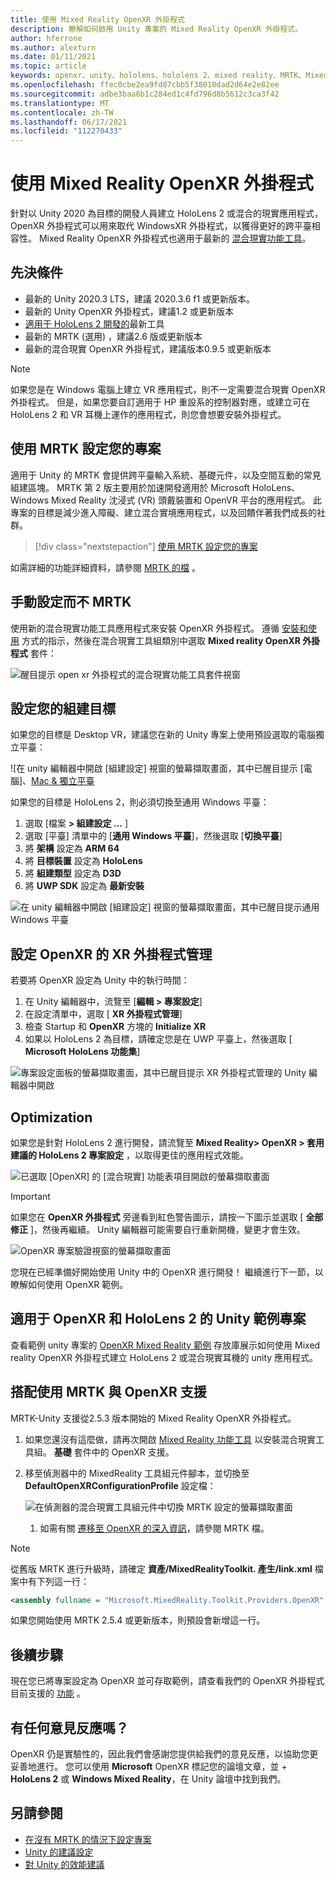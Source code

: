 ```yaml
---
title: 使用 Mixed Reality OpenXR 外掛程式
description: 瞭解如何啟用 Unity 專案的 Mixed Reality OpenXR 外掛程式。
author: hferrone
ms.author: alexturn
ms.date: 01/11/2021
ms.topic: article
keywords: openxr、unity、hololens、hololens 2、mixed reality、MRTK、Mixed Reality 工具組、增強的現實、虛擬實境、混合現實耳機、學習、教學課程、快速入門
ms.openlocfilehash: ffec0cbe2ea9fd87cbb5f38010dad2d64e2e82ee
ms.sourcegitcommit: adbe3baa6b1c284ed1c4fd796d8b5612c3ca3f42
ms.translationtype: MT
ms.contentlocale: zh-TW
ms.lasthandoff: 06/17/2021
ms.locfileid: "112270433"
---
```

# <a name="using-the-mixed-reality-openxr-plugin"></a>使用 Mixed Reality OpenXR 外掛程式

針對以 Unity 2020 為目標的開發人員建立 HoloLens 2 或混合的現實應用程式，OpenXR 外掛程式可以用來取代 WindowsXR 外掛程式，以獲得更好的跨平臺相容性。  Mixed Reality OpenXR 外掛程式也適用于最新的 [混合現實功能工具](welcome-to-mr-feature-tool.md)。

## <a name="prerequisites"></a>先決條件

* 最新的 Unity 2020.3 LTS，建議 2020.3.6 f1 或更新版本。
* 最新的 Unity OpenXR 外掛程式，建議1.2 或更新版本
* [適用于 HoloLens 2 開發的](/windows/mixed-reality/develop/install-the-tools?tabs=unity#installation-checklist)最新工具
* 最新的 MRTK (選用) ，建議2.6 版或更新版本
* 最新的混合現實 OpenXR 外掛程式，建議版本0.9.5 或更新版本

> [!NOTE]
> 如果您是在 Windows 電腦上建立 VR 應用程式，則不一定需要混合現實 OpenXR 外掛程式。 但是，如果您要自訂適用于 HP 重設系的控制器對應，或建立可在 HoloLens 2 和 VR 耳機上運作的應用程式，則您會想要安裝外掛程式。

## <a name="setting-up-your-project-with-mrtk"></a>使用 MRTK 設定您的專案

適用于 Unity 的 MRTK 會提供跨平臺輸入系統、基礎元件，以及空間互動的常見組建區塊。 MRTK 第 2 版主要用於加速開發適用於 Microsoft HoloLens、Windows Mixed Reality 沈浸式 (VR) 頭戴裝置和 OpenVR 平台的應用程式。 此專案的目標是減少進入障礙、建立混合實境應用程式，以及回饋伴著我們成長的社群。

> [!div class="nextstepaction"]
> [使用 MRTK 設定您的專案](/windows/mixed-reality/develop/unity/tutorials/mr-learning-base-02?tabs=openxr)

如需詳細的功能詳細資料，請參閱 [MRTK 的檔](/windows/mixed-reality/mrtk-unity) 。

## <a name="manual-setup-without-mrtk"></a>手動設定而不 MRTK

使用新的混合現實功能工具應用程式來安裝 OpenXR 外掛程式。 遵循 [安裝和使用](welcome-to-mr-feature-tool.md) 方式的指示，然後在混合現實工具組類別中選取 **Mixed reality OpenXR 外掛程式** 套件：

![醒目提示 open xr 外掛程式的混合現實功能工具套件視窗](images/feature-tool-openxr.png)

## <a name="setting-your-build-target"></a>設定您的組建目標

如果您的目標是 Desktop VR，建議您在新的 Unity 專案上使用預設選取的電腦獨立平臺：

![在 unity 編輯器中開啟 [組建設定] 視窗的螢幕擷取畫面，其中已醒目提示 [電腦]、[Mac & 獨立平臺](images/wmr-config-img-3.png)

如果您的目標是 HoloLens 2，則必須切換至通用 Windows 平臺：

1. 選取 [檔案 **> 組建設定 ...** ]
2. 選取 [平臺] 清單中的 [**通用 Windows 平臺**]，然後選取 [**切換平臺**]
3. 將 **架構** 設定為 **ARM 64**
4. 將 **目標裝置** 設定為 **HoloLens**
5. 將 **組建類型** 設定為 **D3D**
6. 將 **UWP SDK** 設定為 **最新安裝**

![在 unity 編輯器中開啟 [組建設定] 視窗的螢幕擷取畫面，其中已醒目提示通用 Windows 平臺](images/wmr-config-img-4.png)

## <a name="configuring-xr-plugin-management-for-openxr"></a>設定 OpenXR 的 XR 外掛程式管理

若要將 OpenXR 設定為 Unity 中的執行時間：

1. 在 Unity 編輯器中，流覽至 [**編輯 > 專案設定**]
2. 在設定清單中，選取 [ **XR 外掛程式管理**]
3. 檢查 Startup 和 **OpenXR** 方塊的 **Initialize XR**
4. 如果以 HoloLens 2 為目標，請確定您是在 UWP 平臺上，然後選取 [ **Microsoft HoloLens 功能集**]

![專案設定面板的螢幕擷取畫面，其中已醒目提示 XR 外掛程式管理的 Unity 編輯器中開啟](images/openxr-img-05.png)

## <a name="optimization"></a>Optimization

如果您是針對 HoloLens 2 進行開發，請流覽至 **Mixed Reality> OpenXR > 套用建議的 HoloLens 2 專案設定** ，以取得更佳的應用程式效能。

![已選取 [OpenXR] 的 [混合現實] 功能表項目開啟的螢幕擷取畫面](images/openxr-img-08.png)

> [!IMPORTANT]
> 如果您在 **OpenXR 外掛程式** 旁邊看到紅色警告圖示，請按一下圖示並選取 [ **全部修正** ]，然後再繼續。 Unity 編輯器可能需要自行重新開機，變更才會生效。

![OpenXR 專案驗證視窗的螢幕擷取畫面](images/openxr-img-06.png)

您現在已經準備好開始使用 Unity 中的 OpenXR 進行開發！  繼續進行下一節，以瞭解如何使用 OpenXR 範例。

## <a name="unity-sample-projects-for-openxr-and-hololens-2"></a>適用于 OpenXR 和 HoloLens 2 的 Unity 範例專案

查看範例 unity 專案的 [OpenXR Mixed Reality 範例](https://github.com/microsoft/OpenXR-Unity-MixedReality-Samples) 存放庫展示如何使用 Mixed reality OpenXR 外掛程式建立 HoloLens 2 或混合現實耳機的 unity 應用程式。

## <a name="using-mrtk-with-openxr-support"></a>搭配使用 MRTK 與 OpenXR 支援

MRTK-Unity 支援從2.5.3 版本開始的 Mixed Reality OpenXR 外掛程式。

1. 如果您還沒有這麼做，請再次開啟 [Mixed Reality 功能工具](welcome-to-mr-feature-tool.md) 以安裝混合現實工具組。 **基礎** 套件中的 OpenXR 支援。
2. 移至偵測器中的 MixedReality 工具組元件腳本，並切換至 **DefaultOpenXRConfigurationProfile** 設定檔：

    ![在偵測器的混合現實工具組元件中切換 MRTK 設定的螢幕擷取畫面](images/openxr-img-11.png)

    1. 如需有關 [遷移至 OpenXR 的深入資訊](/windows/mixed-reality/mrtk-unity/configuration/getting-started-with-mrtk-and-xrsdk#configuring-mrtk-for-the-xr-sdk-pipeline)，請參閱 MRTK 檔。

> [!NOTE]
> 從舊版 MRTK 進行升級時，請確定 **資產/MixedRealityToolkit. 產生/link.xml** 檔案中有下列這一行：
>
> ```xml
> <assembly fullname = "Microsoft.MixedReality.Toolkit.Providers.OpenXR" preserve="all"/>
> ```
>
> 如果您開始使用 MRTK 2.5.4 或更新版本，則預設會新增這一行。

## <a name="next-steps"></a>後續步驟

現在您已將專案設定為 OpenXR 並可存取範例，請查看我們的 OpenXR 外掛程式目前支援的 [功能](openxr-supported-features.md) 。

## <a name="have-feedback"></a>有任何意見反應嗎？

OpenXR 仍是實驗性的，因此我們會感謝您提供給我們的意見反應，以協助您更妥善地進行。 您可以使用 **Microsoft** OpenXR 標記您的論壇文章，並 [](https://aka.ms/unityforums)  +   **HoloLens 2** 或 **Windows Mixed Reality**，在 Unity 論壇中找到我們。

## <a name="see-also"></a>另請參閱

* [在沒有 MRTK 的情況下設定專案](configure-unity-project.md)
* [Unity 的建議設定](recommended-settings-for-unity.md)
* [對 Unity 的效能建議](performance-recommendations-for-unity.md#how-to-profile-with-unity)
